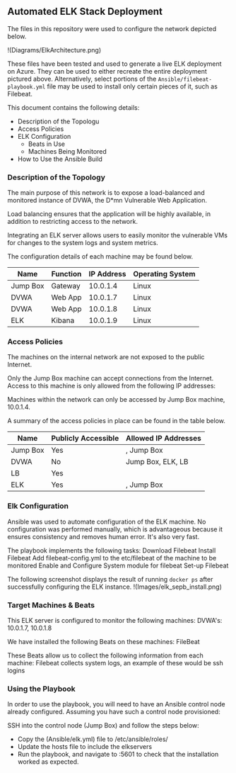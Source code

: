 ## Automated ELK Stack Deployment

The files in this repository were used to configure the network depicted below.

!(Diagrams/ElkArchitecture.png)

These files have been tested and used to generate a live ELK deployment on Azure. They can be used to either recreate the entire deployment pictured above. Alternatively, select portions of the `Ansible/filebeat-playbook.yml` file may be used to install only certain pieces of it, such as Filebeat.


This document contains the following details:
- Description of the Topologu
- Access Policies
- ELK Configuration
  - Beats in Use
  - Machines Being Monitored
- How to Use the Ansible Build


### Description of the Topology

The main purpose of this network is to expose a load-balanced and monitored instance of DVWA, the D*mn Vulnerable Web Application.

Load balancing ensures that the application will be highly available, in addition to restricting access to the network.

Integrating an ELK server allows users to easily monitor the vulnerable VMs for changes to the system logs and system metrics.

The configuration details of each machine may be found below.

| Name     | Function | IP Address | Operating System |
|----------|----------|------------|------------------|
| Jump Box | Gateway  | 10.0.1.4   | Linux            |
| DVWA     | Web App  | 10.0.1.7   | Linux            |
| DVWA     | Web App  | 10.0.1.8   | Linux            |
| ELK      | Kibana   | 10.0.1.9   | Linux            |

### Access Policies

The machines on the internal network are not exposed to the public Internet.

Only the Jump Box machine can accept connections from the Internet. Access to this machine is only allowed from the following IP addresses:
<YOUR PUBLIC IP>

Machines within the network can only be accessed by Jump Box machine, 10.0.1.4.

A summary of the access policies in place can be found in the table below.

| Name     | Publicly Accessible | Allowed IP Addresses |
|----------|---------------------|----------------------|
| Jump Box | Yes                 | <PUBLIC IP>, Jump Box|
| DVWA     | No                  | Jump Box, ELK, LB    |
| LB       | Yes                 | <PUBLIC IP>          |
| ELK      | Yes                 | <PUBLIC IP>, Jump Box|

### Elk Configuration

Ansible was used to automate configuration of the ELK machine. No configuration was performed manually, which is advantageous because it ensures consistency and removes human error. It's also very fast.

The playbook implements the following tasks:
Download Filebeat
Install Filebeat
Add filebeat-config.yml to the etc/filebeat of the machine to be monitored
Enable and Configure System module for filebeat
Set-up Filebeat

The following screenshot displays the result of running `docker ps` after successfully configuring the ELK instance.
!(Images/elk_sepb_install.png)

### Target Machines & Beats
This ELK server is configured to monitor the following machines:
DVWA's: 10.0.1.7, 10.0.1.8

We have installed the following Beats on these machines:
FileBeat

These Beats allow us to collect the following information from each machine:
Filebeat collects system logs, an example of these would be ssh logins

### Using the Playbook
In order to use the playbook, you will need to have an Ansible control node already configured. Assuming you have such a control node provisioned:

SSH into the control node (Jump Box) and follow the steps below:
- Copy the (Ansible/elk.yml) file to /etc/ansible/roles/
- Update the hosts file to include the elkservers
- Run the playbook, and navigate to <ELK PUBLIC IP>:5601 to check that the installation worked as expected.

